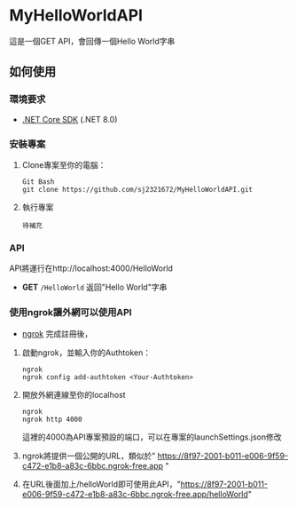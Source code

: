 # MyHelloWorldAPI

這是一個GET API，會回傳一個Hello World字串

## 如何使用

### 環境要求
- [.NET Core SDK](https://dotnet.microsoft.com/zh-cn/download) (.NET 8.0)

### 安裝專案
1. Clone專案至你的電腦：
   ```
   Git Bash
   git clone https://github.com/sj2321672/MyHelloWorldAPI.git   
   ```
2. 執行專案
   ```
   待補充
   ```

### API
API將運行在http://localhost:4000/HelloWorld
- **GET** `/HelloWorld`
  返回"Hello World"字串 

### 使用ngrok讓外網可以使用API
- [ngrok](https://ngrok.com/)
  完成註冊後，
1. 啟動ngrok，並輸入你的Authtoken：
   ```
   ngrok
   ngrok config add-authtoken <Your-Authtoken>
   ```

2. 開放外網連線至你的localhost
   ```
   ngrok
   ngrok http 4000
   ```
    這裡的4000為API專案預設的端口，可以在專案的launchSettings.json修改

3. ngrok將提供一個公開的URL，類似於" https://8f97-2001-b011-e006-9f59-c472-e1b8-a83c-6bbc.ngrok-free.app "

4. 在URL後面加上/helloWorld即可使用此API，"https://8f97-2001-b011-e006-9f59-c472-e1b8-a83c-6bbc.ngrok-free.app/helloWorld"
